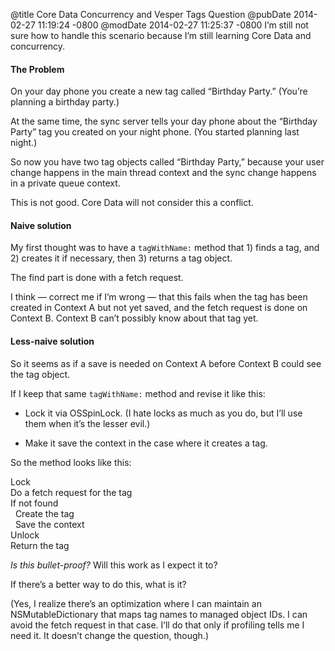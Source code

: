 @title Core Data Concurrency and Vesper Tags Question
@pubDate 2014-02-27 11:19:24 -0800
@modDate 2014-02-27 11:25:37 -0800
I’m still not sure how to handle this scenario because I’m still learning Core Data and concurrency.

#### The Problem

On your day phone you create a new tag called “Birthday Party.” (You’re planning a birthday party.)

At the same time, the sync server tells your day phone about the “Birthday Party” tag you created on your night phone. (You started planning last night.)

So now you have two tag objects called “Birthday Party,” because your user change happens in the main thread context and the sync change happens in a private queue context.

This is not good. Core Data will not consider this a conflict.

#### Naive solution

My first thought was to have a `tagWithName:` method that 1) finds a tag, and 2) creates it if necessary, then 3) returns a tag object.

The find part is done with a fetch request.

I think — correct me if I’m wrong — that this fails when the tag has been created in Context A but not yet saved, and the fetch request is done on Context B. Context B can’t possibly know about that tag yet.

#### Less-naive solution

So it seems as if a save is needed on Context A before Context B could see the tag object.

If I keep that same `tagWithName:` method and revise it like this:

* Lock it via OSSpinLock. (I hate locks as much as you do, but I’ll use them when it’s the lesser evil.)

* Make it save the context in the case where it creates a tag.

So the method looks like this:

Lock<br />
Do a fetch request for the tag<br />
If not found<br />
&nbsp;&nbsp;Create the tag<br />
&nbsp;&nbsp;Save the context<br />
Unlock<br />
Return the tag

<em>Is this bullet-proof?</em> Will this work as I expect it to?

If there’s a better way to do this, what is it?

(Yes, I realize there’s an optimization where I can maintain an NSMutableDictionary that maps tag names to managed object IDs. I can avoid the fetch request in that case. I’ll do that only if profiling tells me I need it. It doesn’t change the question, though.)

